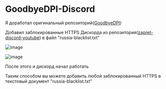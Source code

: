 # GoodbyeDPI-Discord
Я доработал оригинальный репозиторий(<a href="https://github.com/ValdikSS/GoodbyeDPI/releases">GoodbyeDPI</a>)

Добавил заблокированные HTTPS Дискорда из репозитория(<a href="https://github.com/Flowseal/zapret-discord-youtube/tree/main">zapret-discord-youtube</a>) в файл "russia-blacklist.txt"

![image](https://github.com/user-attachments/assets/0cf4ec0d-28b4-438d-b85d-1d4bdb43e7cb)

![image](https://github.com/user-attachments/assets/17dc66ed-6056-4ae9-b049-ee96aebc5c61)

После этого и дискорд начал работать

Таким способом вы можете добавить любой заблокированный HTTPS в текстовый документ "russia-blacklist.txt"
